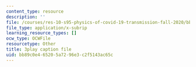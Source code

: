 ```yaml
---
content_type: resource
description: ''
file: /courses/res-10-s95-physics-of-covid-19-transmission-fall-2020/bb89c0e465205a7296e3c2f5143ac65c_wfLISAzXYns.vtt
file_type: application/x-subrip
learning_resource_types: []
ocw_type: OCWFile
resourcetype: Other
title: 3play caption file
uid: bb89c0e4-6520-5a72-96e3-c2f5143ac65c
---
```

